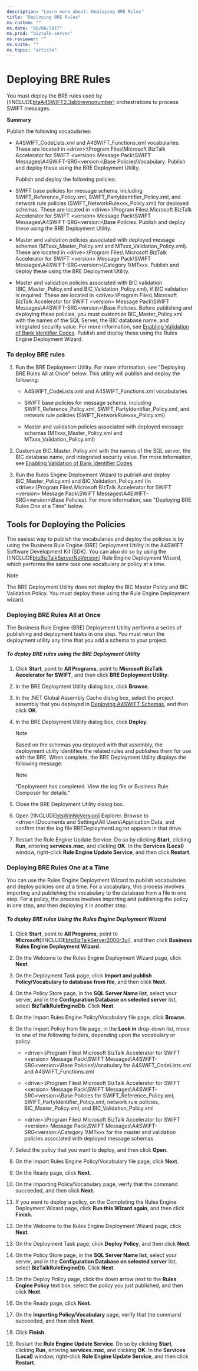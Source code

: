 ```yaml
---
description: "Learn more about: Deploying BRE Rules"
title: "Deploying BRE Rules"
ms.custom: ""
ms.date: "06/08/2017"
ms.prod: "biztalk-server"
ms.reviewer: ""
ms.suite: ""
ms.topic: "article"
---
```

# Deploying BRE Rules
You must deploy the BRE rules used by [!INCLUDE[btaA4SWIFT2.3abbrevnonumber](../../includes/btaa4swift2-3abbrevnonumber-md.md)] orchestrations to process SWIFT messages.  

 **Summary**  

 Publish the following vocabularies:  

- A4SWIFT_CodeLists.xml and A4SWIFT_Functions.xml vocabularies. These are located in *\<drive\>*:\Program Files\Microsoft BizTalk Accelerator for SWIFT \<version\> Message Pack\SWIFT Messages\A4SWIFT-SRG\<version\>\Base Policies\Vocabulary. Publish and deploy these using the BRE Deployment Utility.  

  Publish and deploy the following policies:  

- SWIFT base policies for message schema, including SWIFT_Reference_Policy.xml, SWIFT_PartyIdentifier_Policy.xml, and network rule policies (SWIFT_NetworkRulexxx_Policy.xml) for deployed schemas. These are located in \<drive\>:\Program Files\ Microsoft BizTalk Accelerator for SWIFT \<version\> Message Pack\SWIFT Messages\A4SWIFT-SRG\<version\>\Base Policies. Publish and deploy these using the BRE Deployment Utility.  

- Master and validation policies associated with deployed message schemas (MTxxx_Master_Policy.xml and MTxxx_Validation_Policy.xml). These are located in \<drive\>:\Program Files\ Microsoft BizTalk Accelerator for SWIFT \<version\> Message Pack\SWIFT Messages\A4SWIFT-SRG\<version\>\Category 1\MTxxx. Publish and deploy these using the BRE Deployment Utility.  

- Master and validation policies associated with BIC validation (BIC_Master_Policy.xml and BIC_Validation_Policy.xml), if BIC validation is required. These are located in \<drive\>:\Program Files\ Microsoft BizTalk Accelerator for SWIFT \<version\> Message Pack\SWIFT Messages\A4SWIFT-SRG\<version\>\Base Policies. Before publishing and deploying these policies, you must customize BIC_Master_Policy.xml with the names of the SQL Server, the BIC database name, and integrated security value. For more information, see [Enabling Validation of Bank Identifier Codes](../../adapters-and-accelerators/accelerator-swift/enabling-validation-of-bank-identifier-codes.md). Publish and deploy these using the Rules Engine Deployment Wizard.  

### To deploy BRE rules  

1.  Run the BRE Deployment Utility. For more information, see "Deploying BRE Rules All at Once" below. This utility will publish and deploy the following:  

    -   A4SWIFT_CodeLists.xml and A4SWIFT_Functions.xml vocabularies  

    -   SWIFT base policies for message schema, including SWIFT_Reference_Policy.xml, SWIFT_PartyIdentifier_Policy.xml, and network rule policies (SWIFT_NetworkRulexxx_Policy.xml)  

    -   Master and validation policies associated with deployed message schemas (MTxxx_Master_Policy.xml and MTxxx_Validation_Policy.xml)  

2.  Customize BIC_Master_Policy.xml with the names of the SQL server, the BIC database name, and integrated security value. For more information, see [Enabling Validation of Bank Identifier Codes](../../adapters-and-accelerators/accelerator-swift/enabling-validation-of-bank-identifier-codes.md).  

3.  Run the Rules Engine Deployment Wizard to publish and deploy BIC_Master_Policy.xml and   BIC_Validation_Policy.xml (in \<drive\>:\Program Files\ Microsoft BizTalk Accelerator for SWIFT \<version\> Message Pack\SWIFT Messages\A4SWIFT-SRG\<version\>\Base Policies). For more information, see "Deploying BRE Rules One at a Time" below.  

## Tools for Deploying the Policies  
 The easiest way to publish the vocabularies and deploy the policies is by using the Business Rule Engine (BRE) Deployment Utility in the A4SWIFT Software Development Kit (SDK). You can also do so by using the [!INCLUDE[btsBizTalkServerNoVersion](../../includes/btsbiztalkservernoversion-md.md)] Rule Engine Deployment Wizard, which performs the same task one vocabulary or policy at a time.  

> [!NOTE]
>  The BRE Deployment Utility does not deploy the BIC Master Policy and BIC Validation Policy. You must deploy these using the Rule Engine Deployment wizard.  

### Deploying BRE Rules All at Once  
 The Business Rule Engine (BRE) Deployment Utility performs a series of publishing and deployment tasks in one step. You must rerun the deployment utility any time that you add a schema to your project.  

##### To deploy BRE rules using the BRE Deployment Utility  

1. Click **Start**, point to **All Programs**, point to **Microsoft BizTalk Accelerator for SWIFT**, and then click **BRE Deployment Utility**.  

2. In the BRE Deployment Utility dialog box, click **Browse**.  

3. In the .NET Global Assembly Cache dialog box, select the project assembly that you deployed in [Deploying A4SWIFT Schemas](../../adapters-and-accelerators/accelerator-swift/deploying-a4swift-schemas.md), and then click **OK**.  

4. In the BRE Deployment Utility dialog box, click **Deploy**.  

   > [!NOTE]
   >  Based on the schemas you deployed with that assembly, the deployment utility identifies the related rules and publishes them for use with the BRE. When complete, the BRE Deployment Utility displays the following message:  

   > [!NOTE]
   >  "Deployment has completed. View the log file or Business Rule Composer for details."  

5. Close the BRE Deployment Utility dialog box.  

6. Open [!INCLUDE[btsWinNoVersion](../../includes/btswinnoversion-md.md)] Explorer. Browse to \<*drive*\>:\Documents and Settings\All Users\Application Data, and confirm that the log file BREDeploymentLog.txt appears in that drive.  

7. Restart the Rule Engine Update Service. Do so by clicking **Start**, clicking **Run**, entering **services.msc**, and clicking **OK**. In the **Services (Local)** window, right-click **Rule Engine Update Service**, and then click **Restart**.  

### Deploying BRE Rules One at a Time  
 You can use the Rules Engine Deployment Wizard to publish vocabularies and deploy policies one at a time. For a vocabulary, this process involves importing and publishing the vocabulary to the database from a file in one step. For a policy, the process involves importing and publishing the policy in one step, and then deploying it in another step.  

##### To deploy BRE rules Using the Rules Engine Deployment Wizard  

1. Click **Start**, point to **All Programs**, point to **Microsoft**[!INCLUDE[btsBizTalkServer2006r3ui](../../includes/btsbiztalkserver2006r3ui-md.md)], and then click **Business Rules Engine Deployment Wizard**.  

2. On the Welcome to the Rules Engine Deployment Wizard page, click **Next**.  

3. On the Deployment Task page, click **Import and publish Policy/Vocabulary to database from file**, and then click **Next**.  

4. On the Policy Store page, in the **SQL Server Name list**, select your server, and in the **Configuration Database on selected server** list, select **BizTalkRuleEngineDb**. Click **Next**.  

5. On the Import Rules Engine Policy/Vocabulary file page, click **Browse**.  

6. On the Import Policy from file page, in the **Look in** drop-down list, move to one of the following folders, depending upon the vocabulary or policy:  

   -   \<drive\>:\Program Files\ Microsoft BizTalk Accelerator for SWIFT \<version\> Message Pack\SWIFT Messages\A4SWIFT-SRG\<version\>\Base Policies\Vocabulary for A4SWIFT_CodeLists.xml and A4SWIFT_Functions.xml  

   -   \<drive\>:\Program Files\ Microsoft BizTalk Accelerator for SWIFT \<version\> Message Pack\SWIFT Messages\A4SWIFT-SRG\<version\>\Base Policies for SWIFT_Reference_Policy.xml, SWIFT_PartyIdentifier_Policy.xml, network rule policies, BIC_Master_Policy.xml, and BIC_Validation_Policy.xml  

   -   \<drive\>:\Program Files\ Microsoft BizTalk Accelerator for SWIFT \<version\> Message Pack\SWIFT Messages\A4SWIFT-SRG\<version\>\Category 1\MTxxx for the master and validation policies associated with deployed message schemas  

7. Select the policy that you want to deploy, and then click **Open**.  

8. On the Import Rules Engine Policy/Vocabulary file page, click **Next**.  

9. On the Ready page, click **Next**.  

10. On the Importing Policy/Vocabulary page, verify that the command succeeded, and then click **Next**.  

11. If you want to deploy a policy, on the Completing the Rules Engine Deployment Wizard page, click **Run this Wizard again**, and then click **Finish**.  

12. On the Welcome to the Rules Engine Deployment Wizard page, click **Next**.  

13. On the Deployment Task page, click **Deploy Policy**, and then click **Next**.  

14. On the Policy Store page, in the **SQL Server Name list**, select your server, and in the **Configuration Database on selected server** list, select **BizTalkRuleEngineDb**. Click **Next**.  

15. On the Deploy Policy page, click the down arrow next to the **Rules Engine Policy** text box, select the policy you just published, and then click **Next**.  

16. On the Ready page, click **Next**.  

17. On the **Importing Policy/Vocabulary** page, verify that the command succeeded, and then click **Next**.  

18. Click **Finish**.  

19. Restart the **Rule Engine Update Service**. Do so by clicking **Start**, clicking **Run**, entering **services.msc**, and clicking **OK**. In the **Services (Local)** window, right-click **Rule Engine Update Service**, and then click **Restart**.
